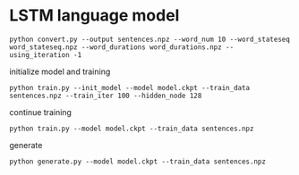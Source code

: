 # LSTM language model

```
python convert.py --output sentences.npz --word_num 10 --word_stateseq word_stateseq.npz --word_durations word_durations.npz --using_iteration -1
```
initialize model and training
```
python train.py --init_model --model model.ckpt --train_data sentences.npz --train_iter 100 --hidden_node 128
```
continue training
```
python train.py --model model.ckpt --train_data sentences.npz
```
generate
```
python generate.py --model model.ckpt --train_data sentences.npz
```
